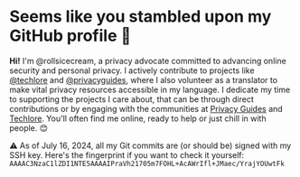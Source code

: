 # Seems like you stambled upon my GitHub profile 👀

**Hi!** I'm @rollsicecream, a privacy advocate committed to advancing online security and personal privacy. I actively contribute to projects like [@techlore](https://github.com/techlore) and [@privacyguides](https://github.com/privacyguides), where I also volunteer as a translator to make vital privacy resources accessible in my language. I dedicate my time to supporting the projects I care about, that can be through direct contributions or by engaging with the communities at [Privacy Guides](https://discuss.privacyguides.net) and [Techlore](https://discuss.techlore.tech). You'll often find me online, ready to help or just chill in with people. 😊

⚠️  As of July 16, 2024, all my Git commits are (or should be) signed with my SSH key. Here's the fingerprint if you want to check it yourself: `AAAAC3NzaC1lZDI1NTE5AAAAIPraVh21705m7FOHL+AcAWrIfl+JMaec/YrajYOUwtFk`

